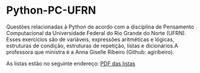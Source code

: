 # Python-PC-UFRN
<p>Questões relacionadas à Python de acordo com a disciplina de Pensamento Computacional da Universidade Federal do Rio Grande do Norte (UFRN). Esses exercícios são de variáveis, expressões aritméticas e lógicas, estruturas de condição, estruturas de repetição, listas e dicionários.A professora que ministra é a Anna Giselle Ribeiro (Github: agiribeiro).</p>

<p>As listas estão no seguinte endereço: <a href="https://github.com/agiribeiro/Python_beginner/tree/master/LISTAS">PDF das listas</a></p>
